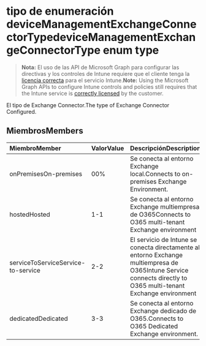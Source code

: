 # <a name="devicemanagementexchangeconnectortype-enum-type"></a><span data-ttu-id="39c4b-101">tipo de enumeración deviceManagementExchangeConnectorType</span><span class="sxs-lookup"><span data-stu-id="39c4b-101">deviceManagementExchangeConnectorType enum type</span></span>

> <span data-ttu-id="39c4b-102">**Nota:** El uso de las API de Microsoft Graph para configurar las directivas y los controles de Intune requiere que el cliente tenga la [licencia correcta](https://go.microsoft.com/fwlink/?linkid=839381) para el servicio Intune.</span><span class="sxs-lookup"><span data-stu-id="39c4b-102">**Note:** Using the Microsoft Graph APIs to configure Intune controls and policies still requires that the Intune service is [correctly licensed](https://go.microsoft.com/fwlink/?linkid=839381) by the customer.</span></span>

<span data-ttu-id="39c4b-103">El tipo de Exchange Connector.</span><span class="sxs-lookup"><span data-stu-id="39c4b-103">The type of Exchange Connector Configured.</span></span>
## <a name="members"></a><span data-ttu-id="39c4b-104">Miembros</span><span class="sxs-lookup"><span data-stu-id="39c4b-104">Members</span></span>
|<span data-ttu-id="39c4b-105">Miembro</span><span class="sxs-lookup"><span data-stu-id="39c4b-105">Member</span></span>|<span data-ttu-id="39c4b-106">Valor</span><span class="sxs-lookup"><span data-stu-id="39c4b-106">Value</span></span>|<span data-ttu-id="39c4b-107">Descripción</span><span class="sxs-lookup"><span data-stu-id="39c4b-107">Description</span></span>|
|:---|:---|:---|
|<span data-ttu-id="39c4b-108">onPremises</span><span class="sxs-lookup"><span data-stu-id="39c4b-108">On-premises</span></span>|<span data-ttu-id="39c4b-109">0</span><span class="sxs-lookup"><span data-stu-id="39c4b-109">0%</span></span>|<span data-ttu-id="39c4b-110">Se conecta al entorno Exchange local.</span><span class="sxs-lookup"><span data-stu-id="39c4b-110">Connects to on-premises Exchange Environment.</span></span>|
|<span data-ttu-id="39c4b-111">hosted</span><span class="sxs-lookup"><span data-stu-id="39c4b-111">Hosted</span></span>|<span data-ttu-id="39c4b-112">1</span><span class="sxs-lookup"><span data-stu-id="39c4b-112">-1</span></span>|<span data-ttu-id="39c4b-113">Se conecta al entorno Exchange multiempresa de O365</span><span class="sxs-lookup"><span data-stu-id="39c4b-113">Connects to O365 multi-tenant Exchange environment</span></span>|
|<span data-ttu-id="39c4b-114">serviceToService</span><span class="sxs-lookup"><span data-stu-id="39c4b-114">Service-to-service</span></span>|<span data-ttu-id="39c4b-115">2</span><span class="sxs-lookup"><span data-stu-id="39c4b-115">-2</span></span>|<span data-ttu-id="39c4b-116">El servicio de Intune se conecta directamente al entorno Exchange multiempresa de O365</span><span class="sxs-lookup"><span data-stu-id="39c4b-116">Intune Service connects directly to O365 multi-tenant Exchange environment</span></span>|
|<span data-ttu-id="39c4b-117">dedicated</span><span class="sxs-lookup"><span data-stu-id="39c4b-117">Dedicated</span></span>|<span data-ttu-id="39c4b-118">3</span><span class="sxs-lookup"><span data-stu-id="39c4b-118">-3</span></span>|<span data-ttu-id="39c4b-119">Se conecta al entorno Exchange dedicado de O365.</span><span class="sxs-lookup"><span data-stu-id="39c4b-119">Connects to O365 Dedicated Exchange environment.</span></span>|








